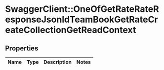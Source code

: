 # SwaggerClient::OneOfGetRateRateResponseJsonldTeamBookGetRateCreateCollectionGetReadContext

## Properties
Name | Type | Description | Notes
------------ | ------------- | ------------- | -------------

